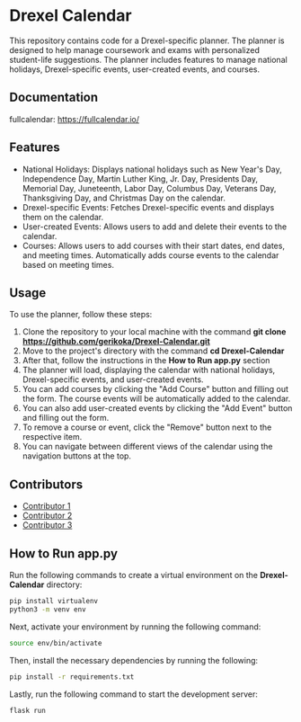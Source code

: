 # Drexel Calendar

This repository contains code for a Drexel-specific planner. The planner is designed to help manage coursework and exams with personalized student-life suggestions. The planner includes features to manage national holidays, Drexel-specific events, user-created events, and courses.

## Documentation
fullcalendar: https://fullcalendar.io/

## Features

- National Holidays: Displays national holidays such as New Year's Day, Independence Day, Martin Luther King, Jr. Day, Presidents Day, Memorial Day, Juneteenth, Labor Day, Columbus Day, Veterans Day, Thanksgiving Day, and Christmas Day on the calendar.
- Drexel-specific Events: Fetches Drexel-specific events and displays them on the calendar.
- User-created Events: Allows users to add and delete their events to the calendar.
- Courses: Allows users to add courses with their start dates, end dates, and meeting times. Automatically adds course events to the calendar based on meeting times.

## Usage

To use the planner, follow these steps:

1. Clone the repository to your local machine with the command **git clone https://github.com/gerikoka/Drexel-Calendar.git**
2. Move to the project's directory with the command **cd Drexel-Calendar**
3. After that, follow the instructions in the **How to Run app.py** section
4. The planner will load, displaying the calendar with national holidays, Drexel-specific events, and user-created events.
5. You can add courses by clicking the "Add Course" button and filling out the form. The course events will be automatically added to the calendar.
6. You can also add user-created events by clicking the "Add Event" button and filling out the form.
7. To remove a course or event, click the "Remove" button next to the respective item.
8. You can navigate between different views of the calendar using the navigation buttons at the top.

## Contributors

- [Contributor 1](https://github.com/rachellepena)
- [Contributor 2](https://github.com/marleyek)
- [Contributor 3](https://github.com/ret47)

## How to Run app.py
Run the following commands to create a virtual environment on the **Drexel-Calendar** directory:
```bash
pip install virtualenv
python3 -m venv env
```
Next, activate your environment by running the following command:
```bash
source env/bin/activate
```
Then, install the necessary dependencies by running the following:
```bash
pip install -r requirements.txt
```
Lastly, run the following command to start the development server:
```bash
flask run
```
